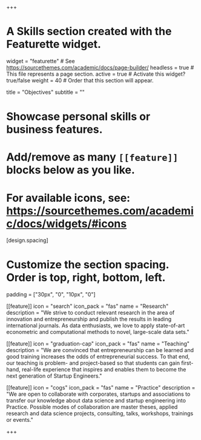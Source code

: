 +++
# A Skills section created with the Featurette widget.
widget = "featurette"  # See https://sourcethemes.com/academic/docs/page-builder/
headless = true  # This file represents a page section.
active = true  # Activate this widget? true/false
weight = 40  # Order that this section will appear.

title = "Objectives"
subtitle = ""

# Showcase personal skills or business features.
# 
# Add/remove as many `[[feature]]` blocks below as you like.
# 
# For available icons, see: https://sourcethemes.com/academic/docs/widgets/#icons



[design.spacing]
  # Customize the section spacing. Order is top, right, bottom, left.
  padding = ["30px", "0", "10px", "0"]



[[feature]]
  icon = "search"
  icon_pack = "fas"
  name = "Research"
  description = "We strive to conduct relevant research in the area of innovation and entrepreneurship and publish the results in leading international journals. As data enthusiasts, we love to apply state-of-art econometric and computational methods to novel, large-scale data sets."
  
[[feature]]
  icon = "graduation-cap"
  icon_pack = "fas"
  name = "Teaching"
  description = "We are convinced that entrepreneurship can be learned and good training increases the odds of entrepreneurial success. To that end, our teaching is problem- and project-based so that students can gain first-hand, real-life experience that inspires and enables them to become the next generation of Startup Engineers."  
  
[[feature]]
  icon = "cogs"
  icon_pack = "fas"
  name = "Practice"
  description = "We are open to collaborate with corporates, startups and associations to transfer our knowledge about data science and startup engineering into Practice. Possible modes of collaboration are master theses, applied research and data science projects, consulting, talks, workshops, trainings or events."



+++
